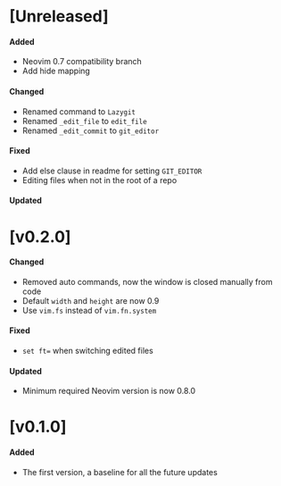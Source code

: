 # [Unreleased]

#### Added
- Neovim 0.7 compatibility branch
- Add hide mapping

#### Changed
- Renamed command to `Lazygit`
- Renamed `_edit_file` to `edit_file`
- Renamed `_edit_commit` to `git_editor`

#### Fixed
- Add else clause in readme for setting `GIT_EDITOR`
- Editing files when not in the root of a repo

#### Updated

# [v0.2.0]

#### Changed
- Removed auto commands, now the window is closed manually from code
- Default `width` and `height` are now 0.9
- Use `vim.fs` instead of `vim.fn.system`

#### Fixed
- `set ft=` when switching edited files

#### Updated
- Minimum required Neovim version is now 0.8.0

# [v0.1.0]

#### Added
- The first version, a baseline for all the future updates
